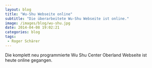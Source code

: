 ```yaml
---
layout: blog
title: "Wu-Shu Webseite online"
subtitle: "Die überarbeitete Wu-Shu Webseite ist online."
image: /images/blog/wu-shu.jpg
date: 2014-04-08 19:02:21
categories: blog
tags:
 - Roger Schärer
---
```


Die komplett neu programmierte Wu Shu Center Oberland Webseite ist heute online gegangen.